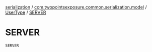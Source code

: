[serialization](../../index.md) / [com.twopointsexposure.common.serialization.model](../index.md) / [UserType](index.md) / [SERVER](./-s-e-r-v-e-r.md)

# SERVER

`SERVER`